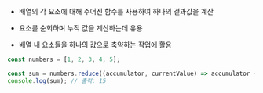 - 배열의 각 요소에 대해 주어진 함수를 사용하여 하나의 결과값을 계산

- 요소를 순회하며 누적 값을 계산하는데 유용

- 배열 내 요소들을 하나의 값으로 축약하는 작업에 활용

```js
const numbers = [1, 2, 3, 4, 5];

const sum = numbers.reduce((accumulator, currentValue) => accumulator + currentValue, 0);
console.log(sum); // 출력: 15
```
